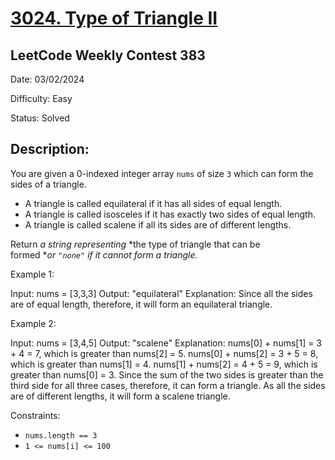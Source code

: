# [3024\. Type of Triangle II](https://leetcode.com/problems/type-of-triangle-ii/)

## LeetCode Weekly Contest 383

Date: 03/02/2024

Difficulty: Easy

Status: Solved

## Description:

You are given a 0-indexed integer array `nums` of size `3` which can form the sides of a triangle.

-   A triangle is called equilateral if it has all sides of equal length.
-   A triangle is called isosceles if it has exactly two sides of equal length.
-   A triangle is called scalene if all its sides are of different lengths.

Return *a string representing* *the type of triangle that can be formed **or *`"none"`* if it cannot form a triangle.*

Example 1:

Input: nums = [3,3,3]
Output: "equilateral"
Explanation: Since all the sides are of equal length, therefore, it will form an equilateral triangle.

Example 2:

Input: nums = [3,4,5]
Output: "scalene"
Explanation:
nums[0] + nums[1] = 3 + 4 = 7, which is greater than nums[2] = 5.
nums[0] + nums[2] = 3 + 5 = 8, which is greater than nums[1] = 4.
nums[1] + nums[2] = 4 + 5 = 9, which is greater than nums[0] = 3.
Since the sum of the two sides is greater than the third side for all three cases, therefore, it can form a triangle.
As all the sides are of different lengths, it will form a scalene triangle.

Constraints:

-   `nums.length == 3`
-   `1 <= nums[i] <= 100`